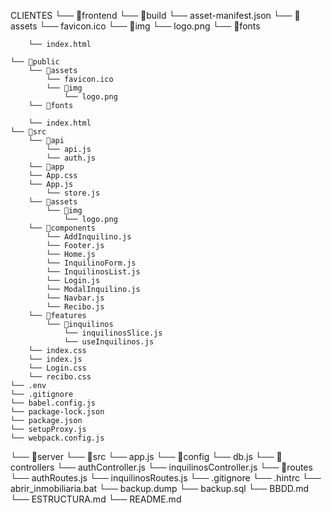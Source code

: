 CLIENTES
└── 📁frontend
       └── 📁build
        └── asset-manifest.json
        └── 📁assets
            └── favicon.ico
            └── 📁img
                └── logo.png
        └── 📁fonts
                         
             
        └── index.html
      
    └── 📁public
        └── 📁assets
            └── favicon.ico
            └── 📁img
                └── logo.png
        └── 📁fonts
                
        └── index.html
    └── 📁src
        └── 📁api
            └── api.js
            └── auth.js
        └── 📁app
        └── App.css
        └── App.js
            └── store.js
        └── 📁assets
            └── 📁img
                └── logo.png
        └── 📁components
            └── AddInquilino.js
            └── Footer.js
            └── Home.js
            └── InquilinoForm.js
            └── InquilinosList.js
            └── Login.js
            └── ModalInquilino.js
            └── Navbar.js
            └── Recibo.js
        └── 📁features
            └── 📁inquilinos
                └── inquilinosSlice.js
                └── useInquilinos.js
        └── index.css
        └── index.js
        └── Login.css
        └── recibo.css
    └── .env
    └── .gitignore
    └── babel.config.js
    └── package-lock.json
    └── package.json
    └── setupProxy.js
    └── webpack.config.js
└── 📁server
    └── 📁src
        └── app.js
        └── 📁config
            └── db.js
        └── 📁controllers
            └── authController.js
            └── inquilinosController.js
        └── 📁routes
            └── authRoutes.js
            └── inquilinosRoutes.js
    └── .gitignore
    └── .hintrc
    └── abrir_inmobiliaria.bat
    └── backup.dump
    └── backup.sql
    └── BBDD.md
    └── ESTRUCTURA.md
    └── README.md
